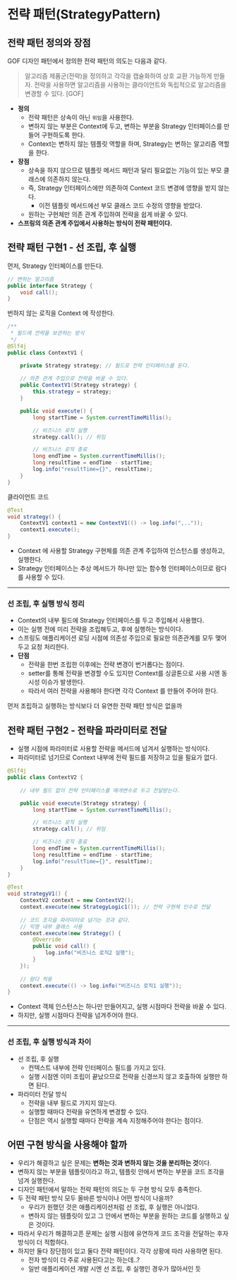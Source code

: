 # 전략 패턴(StrategyPattern)
## 전략 패턴 정의와 장점
GOF 디자인 패턴에서 정의한 전략 패턴의 의도는 다음과 같다.

> 알고리즘 제품군(전략)을 정의하고 각각을 캡슐화하여 상호 교환 가능하게 만들자. 전략을 사용하면 알고리즘을 사용하는 클라이언트와 독립적으로 알고리즘을 변경할 수 있다. [GOF]
> 
- **정의**
    - 전략 패턴은 상속이 아닌 `위임`을 사용한다.
    - 변하지 않는 부분은 Context에 두고, 변하는 부분을 Strategy 인터페이스를 만들어 구현하도록 한다.
    - Context는 변하지 않는 템플릿 역할을 하며, Strategy는 변하는 알고리즘 역할을 한다.
- **장점**
    - 상속을 하지 않으므로 템플릿 메서드 패턴과 달리 필요없는 기능이 있는 부모 클래스에 의존하지 않는다.
    - 즉, Strategy 인터페이스에만 의존하여 Context 코드 변경에 영향을 받지 않는다.
        - 이전 템플릿 메서드에선 부모 클래스 코드 수정의 영향을 받았다.
    - 원하는 구현체만 의존 관계 주입하여 전략을 쉽게 바꿀 수 있다.
- **스프링의 의존 관계 주입에서 사용하는 방식이 전략 패턴이다.**

## 전략 패턴 구현1 - 선 조립, 후 실행
먼저, Strategy 인터페이스를 만든다.
```java
// 변하는 알고리즘
public interface Strategy {
    void call();
}
```

번하지 않는 로직을 Context 에 작성한다.

```java
/**
 * 필드에 전략을 보관하는 방식
 */
@Slf4j
public class ContextV1 {

    private Strategy strategy; // 필드로 전략 인터페이스를 둔다.
		
	// 의존 관계 주입으로 전략을 바꿀 수 있다.
    public ContextV1(Strategy strategy) {
        this.strategy = strategy;
    }

    public void execute() {
        long startTime = System.currentTimeMillis();

        // 비즈니스 로직 실행
        strategy.call(); // 위임

        // 비즈니스 로직 종료
        long endTime = System.currentTimeMillis();
        long resultTime = endTime - startTime;
        log.info("resultTime={}", resultTime);
    }
}
```

클라이언트 코드
```java
@Test
void strategy() {
    ContextV1 context1 = new ContextV1(() -> log.info(",.."));
    context1.execute();
}
```
- Context 에 사용할 Strategy 구현체를 의존 관계 주입하여 인스턴스를 생성하고, 실행한다.
- Strategy 인터페이스는 추상 메서드가 하나만 있는 함수형 인터페이스이므로 람다를 사용할 수 있다.

___

### 선 조립, 후 실행 방식 정리
- Context의 내부 필드에 Strategy 인터페이스를 두고 주입해서 사용했다.
- 이는 실행 전에 미리 전략을 조립해두고, 후에 실행하는 방식이다.
- 스프링도 애플리케이션 로딩 시점에 의존성 주입으로 필요한 의존관계를 모두 맺어두고 요청 처리한다.
- **단점**
    - 전략을 한번 조립한 이후에는 전략 변경이 번거롭다는 점이다.
    - setter를 통해 전략을 변경할 수도 있지만 Context를 싱글톤으로 사용 시엔 동시성 이슈가 발생한다.
    - 따라서 여러 전략을 사용해야 한다면 각각 Context 를 만들어 주어야 한다.

먼저 조립하고 실행하는 방식보다 더 유연한 전략 패턴 방식은 없을까

## 전략 패턴 구현2 - 전략을 파라미터로 전달
- 실행 시점에 파라미터로 사용할 전략을 메서드에 넘겨서 실행하는 방식이다. 
- 파라미터로 넘기므로 Context 내부에 전략 필드를 저장하고 있을 필요가 없다.
```java
@Slf4j
public class ContextV2 {
    
    // 내부 필드 없이 전략 인터페이스를 매개변수로 두고 전달받는다.

    public void execute(Strategy strategy) {
        long startTime = System.currentTimeMillis();

        // 비즈니스 로직 실행
        strategy.call(); // 위임

        // 비즈니스 로직 종료
        long endTime = System.currentTimeMillis();
        long resultTime = endTime - startTime;
        log.info("resultTime={}", resultTime);
    }
}
```
```java
@Test
void strategyV1() {
    ContextV2 context = new ContextV2();
    context.execute(new StrategyLogic1()); // 전략 구현체 인수로 전달
    
    // 코드 조각을 파라미터로 넘기는 것과 같다. 
    // 익명 내부 클래스 사용
    context.execute(new Strategy() {
        @Override
        public void call() {
            log.info("비즈니스 로직2 실행");
        }
	});
		
	// 람다 적용 
	context.execute(() -> log.info("비즈니스 로직1 실행"));
}
```
- Context 객체 인스턴스는 하나만 만들어지고, 실행 시점마다 전략을 바꿀 수 있다.
- 하지만, 실행 시점마다 전략을 넘겨주어야 한다.

___

### 선 조립, 후 실행 방식과 차이
- 선 조립, 후 실행
    - 컨텍스트 내부에 전략 인터페이스 필드를 가지고 있다.
    - 실행 시점엔 이미 조립이 끝났으므로 전략을 신경쓰지 않고 호출하여 실행만 하면 된다.
- 파라미터 전달 방식
    - 전략을 내부 필드로 가지지 않는다.
    - 실행할 때마다 전략을 유연하게 변경할 수 있다.
    - 단점은 역시 실행할 때마다 전략을 계속 지정해주어야 한다는 점이다.

## 어떤 구현 방식을 사용해야 할까
- 우리가 해결하고 싶은 문제는 **변하는 것과 변하지 않는 것을 분리하는 것**이다.
- 변하지 않는 부분을 템플릿이라고 하고, 템플릿 안에서 변하는 부분을 코드 조각을 넘겨 실행한다.
- 디자인 패턴에서 말하는 전략 패턴의 의도는 두 구현 방식 모두 충족한다.
- 두 전략 패턴 방식 모두 올바른 방식이나 어떤 방식이 나을까?
    - 우리가 원했던 것은 애플리케이션처럼 선 조립, 후 실행은 아니었다.
    - 변하지 않는 템플릿이 있고 그 안에서 변하는 부분을 원하는 코드를 실행하고 싶은 것이다.
- 따라서 우리가 해결하고픈 문제는 실행 시점에 유연하게 코드 조각을 전달하는 후자 방식이 더 적합하다.
- 하지만 둘다 장단점이 있고 둘다 전략 패턴이다. 각각 상황에 따라 사용하면 된다.
    - 전자 방식이 더 주로 사용된다고는 하는데..?
    - 일반 애플리케이션 개발 시엔 선 조립, 후 실행인 경우가 많아서인 듯